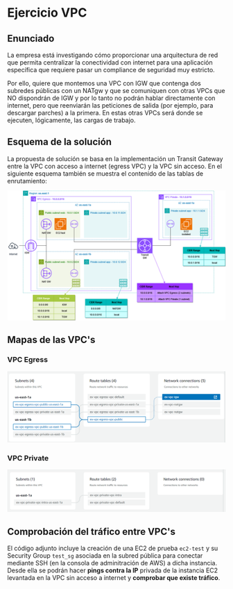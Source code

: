 # Ejercicio VPC
## Enunciado

La empresa está investigando cómo proporcionar una arquitectura de red que permita centralizar la conectividad con internet para una aplicación específica que requiere pasar un compliance de seguridad muy estricto.

Por ello, quiere que montemos una VPC con IGW que contenga dos subredes públicas con un NATgw y que se comuniquen con otras VPCs que NO dispondrán de IGW y por lo tanto no podrán hablar directamente con internet, pero que reenviarán las peticiones de salida (por ejemplo, para descargar parches) a la primera. En estas otras VPCs será donde se ejecuten, lógicamente, las cargas de trabajo.

## Esquema de la solución
La propuesta de solución se basa en la implementación un Transit Gateway entre la VPC con acceso a internet (egress VPC) y la VPC sin acceso. En el siguiente esquema también se muestra el contenido de las tablas de enrutamiento:

![Infrastructura de la solución](./img/infrastructura.drawio.png "Infrastructura de la solución")

## Mapas de las VPC's
### VPC Egress
![VPC Egress](./img/vpc%20egress.png "VPC Egress")


### VPC Private
![VPC Private](./img/vpc%20private.png "VPC Private")

## Comprobación del tráfico entre VPC's
El código adjunto incluye la creación de una EC2 de prueba ```ec2-test``` y su Security Group ```test_sg``` asociada en la subred pública para conectar mediante SSH (en la consola de adminitración de AWS) a dicha instancia. Desde ella se podrán hacer **pings contra la IP** privada de la instancia EC2 levantada en la VPC sin acceso a internet y **comprobar que existe tráfico**.

